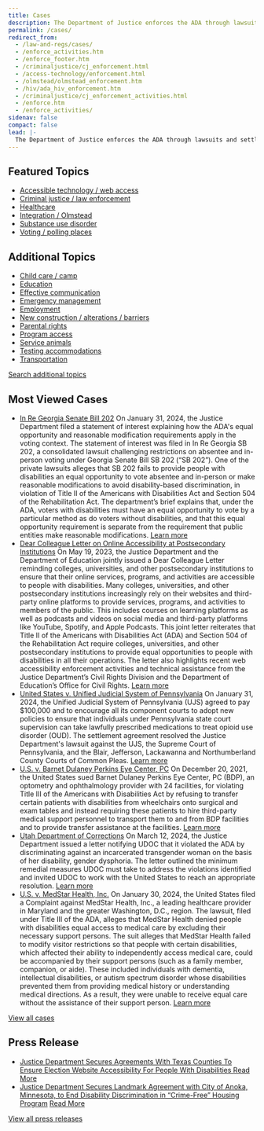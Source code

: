 ```yaml
---
title: Cases
description: The Department of Justice enforces the ADA through lawsuits and settlement agreements to achieve greater access, inclusion, and equal opportunity for people with disabilities.
permalink: /cases/
redirect_from:
  - /law-and-regs/cases/
  - /enforce_activities.htm
  - /enforce_footer.htm
  - /criminaljustice/cj_enforcement.html
  - /access-technology/enforcement.html
  - /olmstead/olmstead_enforcement.htm
  - /hiv/ada_hiv_enforcement.htm
  - /criminaljustice/cj_enforcement_activities.html
  - /enforce.htm
  - /enforce_activities/
sidenav: false
compact: false
lead: |-
  The Department of Justice enforces the ADA through lawsuits and settlement agreements to achieve greater access, inclusion, and equal opportunity for people with disabilities.
---
```


## Featured Topics

<section class="featuredlinks">

- [Accessible technology / web access](https://www.justice.gov/crt/disability-rights-cases?search_api_fulltext=%22Accessible+technology%22+or+%22web+access%22&sort_by=field_date)
- [Criminal justice / law enforcement](https://www.justice.gov/crt/disability-rights-cases?search_api_fulltext=%22Criminal+justice%22+or+%22law+enforcement%22&sort_by=field_date)
- [Healthcare](https://www.justice.gov/crt/disability-rights-cases?search_api_fulltext=%22Healthcare%22&sort_by=field_date)
- [Integration / Olmstead](https://www.justice.gov/crt/disability-rights-cases?search_api_fulltext=%22Integration%22+or+%22Olmstead%22+&sort_by=field_date)
- [Substance use disorder](https://www.justice.gov/crt/disability-rights-cases?search_api_fulltext=%22Substance+Use+Disorder%22&sort_by=field_date)
- [Voting / polling places](https://www.justice.gov/crt/disability-rights-cases?search_api_fulltext=%22Voting%22+or+%22polling+places%22+&sort_by=field_date)

</section>

## Additional Topics

<section class="manylinks">

- [Child care / camp](https://www.justice.gov/crt/disability-rights-cases?search_api_fulltext=%22child+care%22+or+%22camp%22&sort_by=field_date)
- [Education](https://www.justice.gov/crt/disability-rights-cases?search_api_fulltext=education&sort_by=field_date)
- [Effective communication](https://www.justice.gov/crt/disability-rights-cases?search_api_fulltext=%22effective+communication%22&sort_by=field_date)
- [Emergency management](https://www.justice.gov/crt/disability-rights-cases?search_api_fulltext=%22Emergency+management%22&sort_by=field_date)
- [Employment](https://www.justice.gov/crt/disability-rights-cases?search_api_fulltext=%22employment%22&sort_by=field_date)
- [New construction / alterations / barriers](https://www.justice.gov/crt/disability-rights-cases?search_api_fulltext=%22New+construction%22+or+%22alterations%22+or+%22barriers%22&sort_by=field_date)
- [Parental rights](https://www.justice.gov/crt/disability-rights-cases?search_api_fulltext=%22Parental+Rights%22&sort_by=field_date)
- [Program access](https://www.justice.gov/crt/disability-rights-cases?search_api_fulltext=%22program+access%22&sort_by=field_date)
- [Service animals](https://www.justice.gov/crt/disability-rights-cases?search_api_fulltext=%22Service+animals%22&sort_by=field_date)
- [Testing accommodations](https://www.justice.gov/crt/disability-rights-cases?search_api_fulltext=%22Testing+accommodations%22+&sort_by=field_date)
- [Transportation](https://www.justice.gov/crt/disability-rights-cases?search_api_fulltext=transportation&sort_by=field_date)

[Search additional topics](https://www.justice.gov/crt/disability-rights-cases)

</section>

## Most Viewed Cases

<section class="descriptionlinks">

- [In Re Georgia Senate Bill 202](https://www.justice.gov/crt/case/re-georgia-senate-bill-202) On January 31, 2024, the Justice Department filed a statement of interest explaining how the ADA's equal opportunity and reasonable modification requirements apply in the voting context. The statement of interest was filed in In Re Georgia SB 202, a consolidated lawsuit challenging restrictions on absentee and in-person voting under Georgia Senate Bill SB 202 (“SB 202”). One of the private lawsuits alleges that SB 202 fails to provide people with disabilities an equal opportunity to vote absentee and in-person or make reasonable modifications to avoid disability-based discrimination, in violation of Title II of the Americans with Disabilities Act and Section 504 of the Rehabilitation Act. The department’s brief explains that, under the ADA, voters with disabilities must have an equal opportunity to vote by a particular method as do voters without disabilities, and that this equal opportunity requirement is separate from the requirement that public entities make reasonable modifications. [Learn more](https://www.justice.gov/crt/case/re-georgia-senate-bill-202)
- [Dear Colleague Letter on Online Accessibility at Postsecondary Institutions](https://www.justice.gov/crt/case/dear-colleague-letter-online-accessibility-postsecondary-institutions) On May 19, 2023, the Justice Department and the Department of Education jointly issued a Dear Colleague Letter reminding colleges, universities, and other postsecondary institutions to ensure that their online services, programs, and activities are accessible to people with disabilities. Many colleges, universities, and other postsecondary institutions increasingly rely on their websites and third-party online platforms to provide services, programs, and activities to members of the public. This includes courses on learning platforms as well as podcasts and videos on social media and third-party platforms like YouTube, Spotify, and Apple Podcasts. This joint letter reiterates that Title II of the Americans with Disabilities Act (ADA) and Section 504 of the Rehabilitation Act require colleges, universities, and other postsecondary institutions to provide equal opportunities to people with disabilities in all their operations. The letter also highlights recent web accessibility enforcement activities and technical assistance from the Justice Department’s Civil Rights Division and the Department of Education’s Office for Civil Rights. [Learn more](https://www.justice.gov/crt/case/dear-colleague-letter-online-accessibility-postsecondary-institutions)
- [United States v. Unified Judicial System of Pennsylvania](https://www.justice.gov/crt/case/united-states-v-unified-judicial-system-pennsylvania) On January 31, 2024, the Unified Judicial System of Pennsylvania (UJS) agreed to pay $100,000 and to encourage all its component courts to adopt new policies to ensure that individuals under Pennsylvania state court supervision can take lawfully prescribed medications to treat opioid use disorder (OUD). The settlement agreement resolved the Justice Department's lawsuit against the UJS, the Supreme Court of Pennsylvania, and the Blair, Jefferson, Lackawanna and Northumberland County Courts of Common Pleas. [Learn more](https://www.justice.gov/crt/case/united-states-v-unified-judicial-system-pennsylvania)
- [U.S. v. Barnet Dulaney Perkins Eye Center, PC](https://www.justice.gov/crt/case/us-v-barnet-dulaney-perkins-eye-center-pc) On December 20, 2021, the United States sued Barnet Dulaney Perkins Eye Center, PC (BDP), an optometry and ophthalmology provider with 24 facilities, for violating Title III of the Americans with Disabilities Act by refusing to transfer certain patients with disabilities from wheelchairs onto surgical and exam tables and instead requiring these patients to hire third-party medical support personnel to transport them to and from BDP facilities and to provide transfer assistance at the facilities. [Learn more](https://www.justice.gov/crt/case/us-v-barnet-dulaney-perkins-eye-center-pc)
- [Utah Department of Corrections](https://www.justice.gov/crt/case/utah-department-corrections) On March 12, 2024, the Justice Department issued a letter notifying UDOC that it violated the ADA by discriminating against an incarcerated transgender woman on the basis of her disability, gender dysphoria. The letter outlined the minimum remedial measures UDOC must take to address the violations identified and invited UDOC to work with the United States to reach an appropriate resolution. [Learn more](https://www.justice.gov/crt/case/utah-department-corrections)
- [U.S. v. MedStar Health, Inc.](https://www.justice.gov/crt/case/us-v-medstar-health-inc) On January 30, 2024, the United States filed a Complaint against MedStar Health, Inc., a leading healthcare provider in Maryland and the greater Washington, D.C., region. The lawsuit, filed under Title III of the ADA, alleges that MedStar Health denied people with disabilities equal access to medical care by excluding their necessary support persons. The suit alleges that MedStar Health failed to modify visitor restrictions so that people with certain disabilities, which affected their ability to independently access medical care, could be accompanied by their support persons (such as a family member, companion, or aide). These included individuals with dementia, intellectual disabilities, or autism spectrum disorder whose disabilities prevented them from providing medical history or understanding medical directions. As a result, they were unable to receive equal care without the assistance of their support person. [Learn more](https://www.justice.gov/crt/case/us-v-medstar-health-inc)

<a href="https://www.justice.gov/crt/disability-rights-cases" class="view-all-button">View all cases</a>

</section>

## Press Release

<section class="readlinks">

- [Justice Department Secures Agreements With Texas Counties To Ensure Election Website Accessibility For People With Disabilities
  ](https://www.justice.gov/opa/pr/justice-department-secures-agreements-texas-counties-ensure-election-website-accessibility) [Read More](https://www.justice.gov/opa/pr/justice-department-secures-agreements-texas-counties-ensure-election-website-accessibility)
- [Justice Department Secures Landmark Agreement with City of Anoka, Minnesota, to End Disability Discrimination in “Crime-Free” Housing Program](https://www.justice.gov/opa/pr/justice-department-secures-landmark-agreement-city-anoka-minnesota-end-disability) [Read More](https://www.justice.gov/opa/pr/justice-department-secures-landmark-agreement-city-anoka-minnesota-end-disability)

<a href="https://www.justice.gov/news/press-releases" class="view-all-button">View all press releases</a>

</section>
